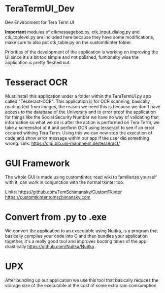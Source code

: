 # TeraTermUI_Dev
Dev Environment for Tera Term UI

**Important** modules of ctkmessagebox.py, ctk_input_dialog.py and ctk_toplevel.py are included here because they have some modifications,
make sure to also put ctk_table.py on the customtkinter folder.

Priorities of the development of the application is working on improving the UI since it's  a bit too simple and not polished,
funtionalty wise the application is pretty fleshed out.

# Tesseract OCR
Must install this application under a folder within the TeraTermUI.py app called "Tesseract-OCR".
This application is for OCR scanning, basically reading text from images, the reason we need this is
because we don't have access to the database of the University and to error proof the application for things like
the Social Security Number we have no way of validating that information so what we do is after the action is performed on Tera Term,
we take a screenshot of it and perform OCR using tesseract to see if an error occured withing Tera Term. 
Using this we can now stop the execution of code and show error message within our app if the user did something wrong. 
Link: https://digi.bib.uni-mannheim.de/tesseract/

# GUI Framework
The whole GUI is made using customtinter, read wiki to familiarize yourself with it, can work in conjunction with the normal tkinter too.

Links: https://github.com/TomSchimansky/CustomTkinter
       https://customtkinter.tomschimansky.com
      
# Convert from .py to .exe
We convert the application to an executable using Nuitka, is a program that basically compiles your code into C and then bundles your application together,
it's a really good tool and improves booting times of the app drastically https://github.com/Nuitka/Nuitka .

# UPX 
After bundling up our application we use this tool that basically reduces the storage size of the executable at the cost of some extra ram
comsumption.

